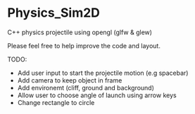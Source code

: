 # Physics_Sim2D
C++ physics projectile using opengl (glfw & glew)


Please feel free to help improve the code and layout.


TODO:

- Add user input to start the projectile motion (e.g spacebar)
- Add camera to keep object in frame
- Add environemt (cliff, ground and background)
- Allow user to choose angle of launch using arrow keys
- Change rectangle to circle